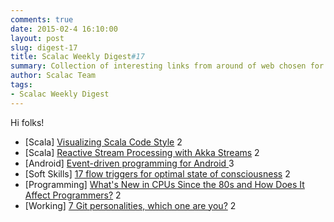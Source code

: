 ```yaml
---
comments: true
date: 2015-02-4 16:10:00
layout: post
slug: digest-17
title: Scalac Weekly Digest#17
summary: Collection of interesting links from around of web chosen for you by Scalac team
author: Scalac Team
tags:
- Scalac Weekly Digest
---
```


Hi folks! 

* \[Scala\] [Visualizing Scala Code Style](http://blog.codacy.com/2015/01/27/survey-of-scala-code-style/) 2
* \[Scala\] [Reactive Stream Processing with Akka Streams](http://blog.jetbrains.com/idea/2015/01/webinar-recording-reactive-stream-processing-with-akka-streams/) 2
* \[Android\] [Event-driven programming for Android ](https://medium.com/google-developer-experts/event-driven-programming-for-android-part-i-f5ea4a3c4eab) 3
* \[Soft Skills\] [17 flow triggers for optimal state of consciousness](http://www.slideshare.net/StevenKotler/17-flow-triggers) 2
* \[Programming\] [What's New in CPUs Since the 80s and How Does It Affect Programmers?](http://danluu.com/new-cpu-features/) 2
* \[Working\] [7 Git personalities, which one are you?](https://about.gitlab.com/2015/01/27/7-git-personalities/) 2


